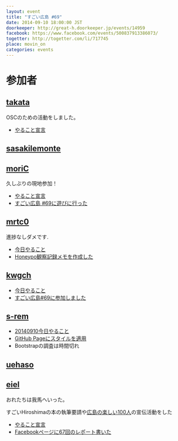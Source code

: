 ```yaml
---
layout: event
title: "すごい広島 #69"
date: 2014-09-10 18:00:00 JST
doorkeeper: http://great-h.doorkeeper.jp/events/14959
facebook: https://www.facebook.com/events/500837913386073/
togetter: http://togetter.com/li/717745
place: movin_on
categories: events
---
```


# 参加者


## [takata](https://github.com/takata)

OSCのための活動をしました。

* [やること宣言](https://github.com/great-h/great-h.github.io/issues/1217)


## [sasakilemonte](https://github.com/sasakilemonte)


## [moriC](https://github.com/moriC)

久しぶりの現地参加！

* [やること宣言](https://github.com/great-h/great-h.github.io/issues/1210)
* [すごい広島 #69に遊びに行った](http://moric-life.tumblr.com/post/97131657516/69)


## [mrtc0](http://twitter.com/mrtc0)

進捗なしダメです.
* [今日やること](https://github.com/great-h/great-h.github.io/issues/1211)
* [Honeypo観察記録メモを作成した](https://github.com/mrt-k/memo/blob/master/honeypot.md)


## [kwgch](https://github.com/kwgch)

* [今日やること](https://github.com/great-h/great-h.github.io/issues/1215)
* [すごい広島#69に参加しました](http://kwgch.github.io/blog/2014/09/10/great-h/)


## [s-rem](https://github.com/s-rem)

* [20140910今日やること](https://github.com/great-h/great-h.github.io/issues/1219)
* [GitHub Pageにスタイルを適用](https://github.com/s-rem/great-h-rep/blob/gh-pages/githubcom.md)
* Bootstrapの調査は時間切れ


## [uehaso](https://github.com/uehaso)


## [eiel](http://eiel.info/)

おれたちは我馬へいった。

すごいHiroshimaの本の執筆要請や[広島の楽しい100人](http://hiroshima100nin.doorkeeper.jp/events/14710)の宣伝活動をした

* [やること宣言](https://github.com/great-h/great-h.github.io/issues/1213)
* [Facebookページに67回のレポート書いた](https://www.facebook.com/great.hiroshima/posts/451565211652796)
